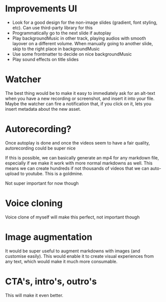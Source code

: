 # Improvements UI

- Look for a good design for the non-image slides (gradient, font styling, etc). Can use third-party library for this
- Programmatically go to the next slide if autoplay
- Play backgroundMusic in other track, playing audios with smooth layover on a different volume. When manually going to another slide, skip to the right place in backgroundMusic
- Use some frontmatter to decide on nice backgroundMusic
- Play sound effects on title slides

# Watcher

The best thing would be to make it easy to immediately ask for an alt-text when you have a new recording or screenshot, and insert it into your file. Maybe the watcher can fire a notification that, if you click on it, lets you insert metadata about the new asset.

# Autorecording?

Once autoplay is done and once the videos seem to have a fair quality, autorecording could be super nice

If this is possible, we can basically generate an mp4 for any markdown file, especially if we make it work with more normal markdowns as well. This means we can create hundreds if not thousands of videos that we can auto-upload to youtube. This is a goldmine.

Not super important for now though

# Voice cloning

Voice clone of myself will make this perfect, not important though

# Image augmentation

It would be super useful to augment markdowns with images (and customise easily). This would enable it to create visual experiences from any text, which would make it much more consumable.

# CTA's, intro's, outro's

This will make it even better.

